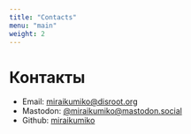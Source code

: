 ```yaml
---
title: "Contacts"
menu: "main"
weight: 2
---
```


# Контакты

* Email: [miraikumiko@disroot.org](mailto:miraikumiko@disroot.org)
* Mastodon: [@miraikumiko@mastodon.social](https://mastodon.social/@miraikumiko)
* Github: [miraikumiko](https://github.com/miraikumiko)
